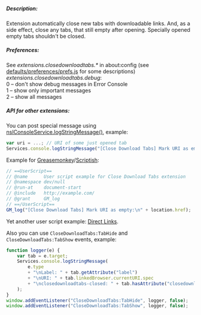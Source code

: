 ﻿##### Description:
Extension automatically close new tabs with downloadable links. And, as a side effect, close any tabs, that still empty after opening. Specially opened empty tabs shouldn't be closed.
<br>
##### Preferences:
See _extensions.closedownloadtabs.*_ in about:config (see <a href="defaults/preferences/prefs.js">defaults/preferences/prefs.js</a> for some descriptions)
<br>_extensions.closedownloadtabs.debug_:
<br>0 – don't show debug messages in Error Console
<br>1 – show only important messages
<br>2 – show all messages
<br>
##### API for other extensions:
You can post special message using <a href="https://developer.mozilla.org/en-US/docs/XPCOM_Interface_Reference/nsIConsoleService#logStringMessage%28%29">nsIConsoleService.logStringMessage()</a>, example:
```js
var uri = ...; // URI of some just opened tab
Services.console.logStringMessage("[Close Download Tabs] Mark URI as empty:\n" + uri);
```
Example for <a href="https://addons.mozilla.org/firefox/addon/greasemonkey/">Greasemonkey</a>/<a href="https://addons.mozilla.org/firefox/addon/scriptish/">Scriptish</a>:
```js
// ==UserScript==
// @name      User script example for Close Download Tabs extension
// @namespace dev/null
// @run-at    document-start
// @include   http://example.com/
// @grant     GM_log
// ==/UserScript==
GM_log("[Close Download Tabs] Mark URI as empty:\n" + location.href);
```
Yet another user script example: <a href="https://github.com/Infocatcher/UserScripts/tree/master/Direct_Links">Direct Links</a>.

Also you can use `CloseDownloadTabs:TabHide` and `CloseDownloadTabs:TabShow` events, example:
```javascript
function logger(e) {
	var tab = e.target;
	Services.console.logStringMessage(
		e.type
		+ "\nLabel: " + tab.getAttribute("label")
		+ "\nURI: " + tab.linkedBrowser.currentURI.spec
		+ "\nclosedownloadtabs-closed: " + tab.hasAttribute("closedownloadtabs-closed")
	);
}
window.addEventListener("CloseDownloadTabs:TabHide", logger, false);
window.addEventListener("CloseDownloadTabs:TabShow", logger, false);
```